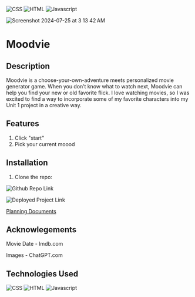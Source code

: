![CSS](https://img.shields.io/badge/CSS-239120?&style=for-the-badge&logo=css3&logoColor=white) ![HTML](https://img.shields.io/badge/HTML-239120?style=for-the-badge&logo=html5&logoColor=white) ![Javascript](https://img.shields.io/badge/JavaScript-F7DF1E?style=for-the-badge&logo=javascript&logoColor=black) 

![Screenshot 2024-07-25 at 3 13 42 AM](https://github.com/user-attachments/assets/12a70d62-79b0-46ae-a089-b71508ebe0a8)

# Moodvie  

## Description
Moodvie is a choose-your-own-adventure meets personalized movie generator game. When you don’t know what to watch next, Moodvie can help you find your new or old favorite flick. I love watching movies, so I was excited to find a way to incorporate some of my favorite characters into my Unit 1 project in a creative way. 

## Features
1. Click "start"
2. Pick your current moood

## Installation
1. Clone the repo:

![Github Repo Link](https://github.com/incogn-ito/moodvie.git)

![Deployed Project Link](https://incogn-ito.github.io/moodvie/)

[Planning Documents](https://docs.google.com/document/d/14sEc207wUQUH7VWI_DEM9FekjYFtgBQHSiLgz_-qOk4/edit?usp=sharing)

## Acknowlegements

Movie Date - Imdb.com 

Images - ChatGPT.com

## Technologies Used

![CSS](https://img.shields.io/badge/CSS-239120?&style=for-the-badge&logo=css3&logoColor=white) ![HTML](https://img.shields.io/badge/HTML-239120?style=for-the-badge&logo=html5&logoColor=white) ![Javascript](https://img.shields.io/badge/JavaScript-F7DF1E?style=for-the-badge&logo=javascript&logoColor=black) 
